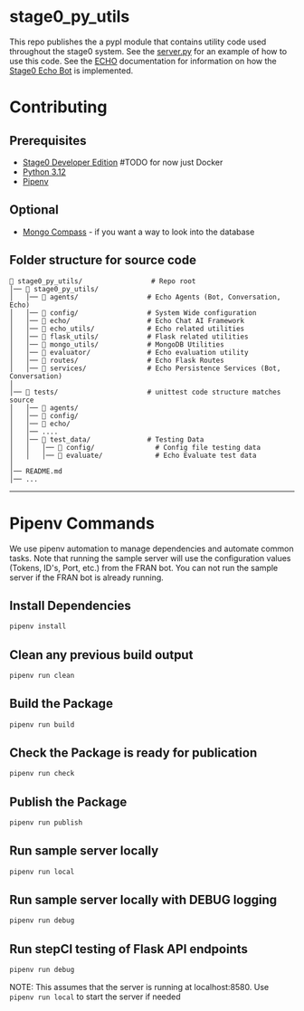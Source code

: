 # stage0_py_utils

This repo publishes the a pypl module that contains utility code used throughout the stage0 system. See the [server.py](./stage0_py_utils/server.py) for an example of how to use this code. See the [ECHO](./ECHO.md) documentation for information on how the [Stage0 Echo Bot](https://github.com/agile-learning-institute/stage0/blob/main/ECHO.md) is implemented. 

# Contributing

## Prerequisites

- [Stage0 Developer Edition]() #TODO for now just Docker
- [Python 3.12](https://www.python.org/downloads/)
- [Pipenv](https://pipenv.pypa.io/en/latest/installation.html)

## Optional

- [Mongo Compass](https://www.mongodb.com/try/download/compass) - if you want a way to look into the database

## Folder structure for source code

```text
📁 stage0_py_utils/                 # Repo root
│── 📁 stage0_py_utils/
│   │── 📁 agents/                 # Echo Agents (Bot, Conversation, Echo)
│   │── 📁 config/                 # System Wide configuration
│   │── 📁 echo/                   # Echo Chat AI Framework
│   │── 📁 echo_utils/             # Echo related utilities
│   │── 📁 flask_utils/            # Flask related utilities
│   │── 📁 mongo_utils/            # MongoDB Utilities
│   │── 📁 evaluator/              # Echo evaluation utility
│   │── 📁 routes/                 # Echo Flask Routes
│   │── 📁 services/               # Echo Persistence Services (Bot, Conversation)
│   
│── 📁 tests/                      # unittest code structure matches source
│   │── 📁 agents/                       
│   │── 📁 config/                 
│   │── 📁 echo/                   
│   │── ....
│   │── 📁 test_data/              # Testing Data
│   │   │── 📁 config/               # Config file testing data
│   │   │── 📁 evaluate/             # Echo Evaluate test data
│   
│── README.md
│── ...
```
---

# Pipenv Commands
We use pipenv automation to manage dependencies and automate common tasks. Note that running the sample server will use the
configuration values (Tokens, ID's, Port, etc.) from the FRAN bot. You can not run the sample server if the FRAN bot is already running. 

## Install Dependencies

```bash
pipenv install
```

## Clean any previous build output
```bash
pipenv run clean
```

## Build the Package
```bash
pipenv run build
```

## Check the Package is ready for publication
```bash
pipenv run check
```

## Publish the Package
```bash
pipenv run publish
```

## Run sample server locally

```bash
pipenv run local
```

## Run sample server locally with DEBUG logging

```bash
pipenv run debug
```

## Run stepCI testing of Flask API endpoints

```bash
pipenv run debug
```
NOTE: This assumes that the server is running at localhost:8580. Use ``pipenv run local`` to start the server if needed

